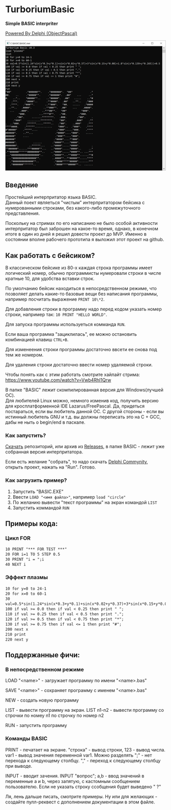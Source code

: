 # TurboriumBasic
**Simple BASIC interpriter**

[Powered By Delphi (ObjectPascal)](https://www.embarcadero.com/)  

![screen](screen.png)

## Введение
Простейший интерпритатор языка BASIC.  
Данный поект являеться "чистым" интерпритатором бейсика с нумерованными строками, без какого-либо промежуточного представления.

Поскольку на стримах по его написанию не было особой активности интерпритатор был заброшен на какое-то время, однако, в конечном итоге в один из дней я решил довести проект до MVP. Именно в состоянии вполне рабочего прототипа я выложил этот проект на github.

## Как работать с бейсиком?
В классическом бейсике из 80-х каждая строка программы имеет логический номер, обычно программисты нумеровали строки в числе кратные 10, для удобства вставки строк.  

По умолчанию бейсик находиться в непосредственном режиме, что позволяет делать какие-то базовые вещи без написания программы, например посчитать выражение ```PRINT 10\*2```.       

Для добавления строки в программу надо перед кодом указать номер строки, например так: ```10 PRINT "HELLO WORLD"```.

Для запуска программы используеться комманда ```RUN```.

Если ваша программа "зациклилась", ее можно остановить комбинацией клавиш ```CTRL+B```.

Для изменеения строки программы достаточно ввсети ее снова под тем же номером.

Для удаления строки достаточно ввести номер удаляемой строки.  

Чтобы понять как с этим работать смотрите хайлайт стрима: https://www.youtube.com/watch?v=Vwb4RhI1Qrw
 
В папке "BASIC" лежит скомпилированная версия для Windows(лучшей ОС).   
Для любителей Linux можно, немного изменив код, получить версию для кросплатформенной IDE Lazarus/FreePascal. Да, придеться постараться, если вы любитель данной ОС. С другой стороны - если вы истинный любитель GNU и т.д. вы должны переписать это на C + GCC, дабы не ныть о begin/end в паскале.  

### Как запустить?
[Скачать](https://github.com/turborium/turboriumbasic/archive/refs/heads/main.zip) репозиторий, или архив из [Releases](https://github.com/turborium/turboriumbasic/releases), в папке BASIC - лежит уже собранная версия интерпритатора.  

Если есть желание "собрать", то надо скачать [Delphi Commynity](https://www.embarcadero.com/products/delphi/starter), открыть проект, нажать на "Run". Готово. 

### Как загрузить пример?
1) Запустить "BASIC.EXE"
2) Ввести ```LOAD "<имя файла>"```, например ```load "circle"```
3) По желанию вывести "текст программы" на экран командой ```LIST```
4) Запустить коммандой ```RUN```

## Примеры кода:

### Цикл FOR
```basic
10 PRINT "*** FOR TEST ***"
20 FOR i=1 TO 5 STEP 0.5
30 PRINT "i = ";i
40 NEXT i
```

### Эффект плазмы
```basic
10 for y=0 to 24-1
20 for x=0 to 60-1
30 val=0.5*sin(1.24*sin(x*0.3+y*0.1)+sin(x*0.02+y*0.37)+3*sin(x*0.15+y*0.08)+1.8*sin(x*0.139+y*0.265))+0.5
100 if val >= 0.0 then if val < 0.25 then print " ";
110 if val >= 0.25 then if val < 0.5 then print ".";
120 if val >= 0.5 then if val < 0.75 then print "*";
130 if val >= 0.75 then if val <= 1 then print "#";
200 next x
210 print
220 next y
```

## Поддержанные фичи:

### В непосредственном режиме

LOAD "\<name\>" - загружает программу по имени "\<name\>.bas"  

SAVE "\<name\>" - сохраняет программу с именем "\<name\>.bas"   

NEW - создать новую программу

LIST - вывести программу на экран. LIST n1-n2 - вывести программу со строчки по номеу n1 по строчку по номер n2  

RUN - запустить программу  

### Команды BASIC

PRINT - печатает на экране. "строка" - вывод строки, 123 - вывод числа. var1 - вывод значения переменной var1. Можно разделять ";" - нет перехода к следующему столбцу. "," - переход к следующему столбцу при выводе.

INPUT - вводит зачения. INPUT "вопрос"; a,b - ввод значений в переменные a и b, через запятую, с кастомным сообщением пользователю. Если не указать строку ссобщения будет выведено " ?"

Ля, лень дальше писать, смотрите примеры. Ну или для желающих - создайте пулл-реквест с дополнением документации в этом файле.






